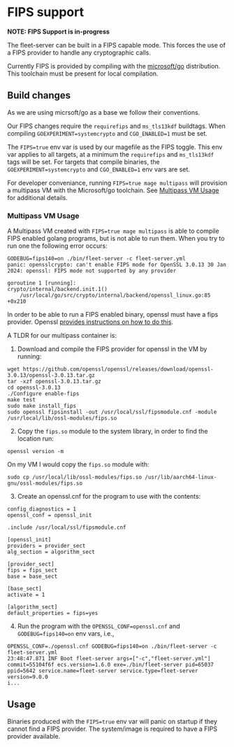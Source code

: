 # FIPS support

**NOTE: FIPS Support is in-progress**

The fleet-server can be built in a FIPS capable mode.
This forces the use of a FIPS provider to handle any cryptographic calls.

Currently FIPS is provided by compiling with the [microsoft/go](https://github.com/microsoft/go) distribution.
This toolchain must be present for local compilation.

## Build changes

As we are using micrsoft/go as a base we follow their conventions.

Our FIPS changes require the `requirefips` and `ms_tls13kdf` buildtags.
When compiling `GOEXPERIMENT=systemcrypto` and `CGO_ENABLED=1` must be set.

The `FIPS=true` env var is used by our magefile as the FIPS toggle.
This env var applies to all targets, at a minimum the `requirefips` and `ms_tls13kdf` tags will be set.
For targets that compile binaries, the `GOEXPERIMENT=systemcrypto` and `CGO_ENABLED=1` env vars are set.

For developer conveniance, running `FIPS=true mage multipass` will provision a multipass VM with the Microsoft/go toolchain.
See [Multipass VM Usage](#multipass-vm-usage) for additional details.

### Multipass VM Usage

A Multipass VM created with `FIPS=true mage multipass` is able to compile FIPS enabled golang programs, but is not able to run them.
When you try to run one the following error occurs:
```
GODEBUG=fips140=on ./bin/fleet-server -c fleet-server.yml
panic: opensslcrypto: can't enable FIPS mode for OpenSSL 3.0.13 30 Jan 2024: openssl: FIPS mode not supported by any provider

goroutine 1 [running]:
crypto/internal/backend.init.1()
	/usr/local/go/src/crypto/internal/backend/openssl_linux.go:85 +0x210
```

In order to be  able to run a FIPS enabled binary, openssl must have a fips provider.
Openssl [provides instructions on how to do this](https://github.com/openssl/openssl/blob/master/README-FIPS.md).

A TLDR for our multipass container is:

1. Download and compile the FIPS provider for openssl in the VM by running:
```
wget https://github.com/openssl/openssl/releases/download/openssl-3.0.13/openssl-3.0.13.tar.gz
tar -xzf openssl-3.0.13.tar.gz
cd openssl-3.0.13
./Configure enable-fips
make test
sudo make install_fips
sudo openssl fipsinstall -out /usr/local/ssl/fipsmodule.cnf -module /usr/local/lib/ossl-modules/fips.so
```

2. Copy the `fips.so` module to the system library, in order to find the location run:
```
openssl version -m
```

On my VM I would copy the `fips.so` module with:
```
sudo cp /usr/local/lib/ossl-modules/fips.so /usr/lib/aarch64-linux-gnu/ossl-modules/fips.so
```

3. Create an openssl.cnf for the program to use with the contents:
```
config_diagnostics = 1
openssl_conf = openssl_init

.include /usr/local/ssl/fipsmodule.cnf

[openssl_init]
providers = provider_sect
alg_section = algorithm_sect

[provider_sect]
fips = fips_sect
base = base_sect

[base_sect]
activate = 1

[algorithm_sect]
default_properties = fips=yes
```

4. Run the program with the `OPENSSL_CONF=openssl.cnf` and `GODEBUG=fips140=on` env vars, i.e.,
```
OPENSSL_CONF=./openssl.cnf GODEBUG=fips140=on ./bin/fleet-server -c fleet-server.yml
23:48:47.871 INF Boot fleet-server args=["-c","fleet-server.yml"] commit=55104f6f ecs.version=1.6.0 exe=./bin/fleet-server pid=65037 ppid=5642 service.name=fleet-server service.type=fleet-server version=9.0.0
i...
```

## Usage

Binaries produced with the `FIPS=true` env var will panic on startup if they cannot find a FIPS provider.
The system/image is required to have a FIPS provider available.

